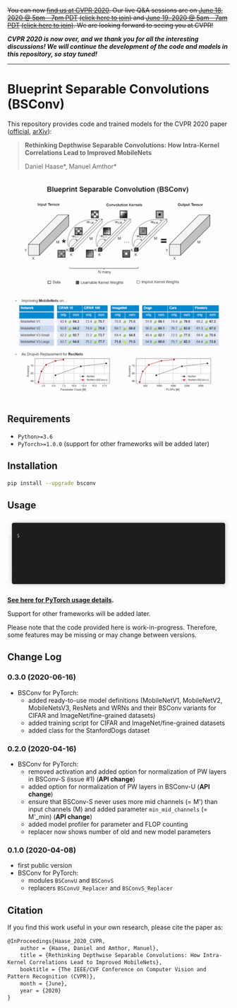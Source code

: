 ~~You can now [find us at CVPR 2020](http://cvpr20.com/event/rethinking-depthwise-separable-convolutions-how-intra-kernel-correlations-lead-to-improved-mobilenets/). Our live Q&A sessions are on [June 18, 2020 @ 5pm - 7pm PDT](https://everytimezone.com/s/2c61ec42) [(click here to join)](http://cvpr20.com/event/rethinking-depthwise-separable-convolutions-how-intra-kernel-correlations-lead-to-improved-mobilenets/) and [June 19, 2020 @ 5am - 7am PDT](https://everytimezone.com/s/99be4dea) [(click here to join)](http://cvpr20.com/event/rethinking-depthwise-separable-convolutions-how-intra-kernel-correlations-lead-to-improved-mobilenets2nd-time/). We are looking forward to seeing you at CVPR!~~

***CVPR 2020 is now over, and we thank you for all the interesting discussions! We will continue the development of the code and models in this repository, so stay tuned!***

---

Blueprint Separable Convolutions (BSConv)
=========================================

This repository provides code and trained models for the CVPR 2020 paper ([official](http://openaccess.thecvf.com/content_CVPR_2020/html/Haase_Rethinking_Depthwise_Separable_Convolutions_How_Intra-Kernel_Correlations_Lead_to_Improved_CVPR_2020_paper.html), [arXiv](https://arxiv.org/abs/2003.13549)):

> **Rethinking Depthwise Separable Convolutions: How Intra-Kernel Correlations Lead to Improved MobileNets**
>
> Daniel Haase\*, Manuel Amthor\*

![Teaser GIF](teaser.gif)

Requirements
------------

* `Python>=3.6`
* `PyTorch>=1.0.0` (support for other frameworks will be added later)

Installation
------------

```bash
pip install --upgrade bsconv
```

Usage
-----

![Demo GIF](demo.gif)

**[See here for PyTorch usage details](bsconv/pytorch/README.md).**

Support for other frameworks will be added later.

Please note that the code provided here is work-in-progress. Therefore, some features may be missing or may change between versions.

Change Log
----------

### 0.3.0 (2020-06-16)

* BSConv for PyTorch:
    * added ready-to-use model definitions (MobileNetV1, MobileNetV2, MobileNetsV3, ResNets and WRNs and their BSConv variants for CIFAR and ImageNet/fine-grained datasets)
    * added training script for CIFAR and ImageNet/fine-grained datasets
    * added class for the StanfordDogs dataset

### 0.2.0 (2020-04-16)

* BSConv for PyTorch:
    * removed activation and added option for normalization of PW layers in BSConv-S (issue #1) (**API change**)
    * added option for normalization of PW layers in BSConv-U (**API change**)
    * ensure that BSConv-S never uses more mid channels (= M') than input channels (M) and added parameter `min_mid_channels` (= M'_min) (**API change**)
    * added model profiler for parameter and FLOP counting
    * replacer now shows number of old and new model parameters

### 0.1.0 (2020-04-08)

* first public version
* BSConv for PyTorch:
    * modules `BSConvU` and `BSConvS`
    * replacers `BSConvU_Replacer` and `BSConvS_Replacer`

Citation
--------

If you find this work useful in your own research, please cite the paper as:

    @InProceedings{Haase_2020_CVPR,
        author = {Haase, Daniel and Amthor, Manuel},
        title = {Rethinking Depthwise Separable Convolutions: How Intra-Kernel Correlations Lead to Improved MobileNets},
        booktitle = {The IEEE/CVF Conference on Computer Vision and Pattern Recognition (CVPR)},
        month = {June},
        year = {2020}
    }
